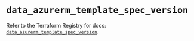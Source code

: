 # `data_azurerm_template_spec_version`

Refer to the Terraform Registry for docs: [`data_azurerm_template_spec_version`](https://registry.terraform.io/providers/hashicorp/azurerm/4.29.0/docs/data-sources/template_spec_version).
